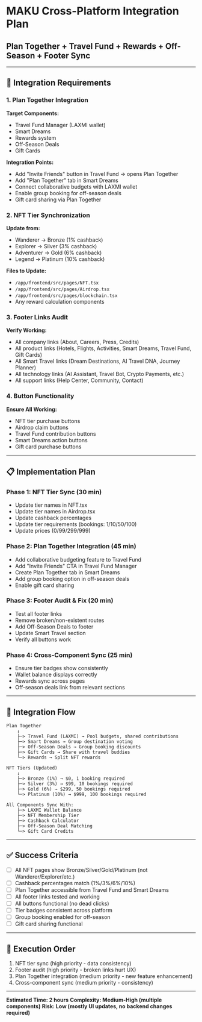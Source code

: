 # MAKU Cross-Platform Integration Plan
## Plan Together + Travel Fund + Rewards + Off-Season + Footer Sync

---

## 🎯 Integration Requirements

### 1. **Plan Together Integration**
**Target Components:**
- Travel Fund Manager (LAXMI wallet)
- Smart Dreams
- Rewards system
- Off-Season Deals
- Gift Cards

**Integration Points:**
- Add "Invite Friends" button in Travel Fund → opens Plan Together
- Add "Plan Together" tab in Smart Dreams
- Connect collaborative budgets with LAXMI wallet
- Enable group booking for off-season deals
- Gift card sharing via Plan Together

### 2. **NFT Tier Synchronization**
**Update from:**
- Wanderer → Bronze (1% cashback)
- Explorer → Silver (3% cashback)
- Adventurer → Gold (6% cashback)
- Legend → Platinum (10% cashback)

**Files to Update:**
- `/app/frontend/src/pages/NFT.tsx`
- `/app/frontend/src/pages/Airdrop.tsx`
- `/app/frontend/src/pages/blockchain.tsx`
- Any reward calculation components

### 3. **Footer Links Audit**
**Verify Working:**
- All company links (About, Careers, Press, Credits)
- All product links (Hotels, Flights, Activities, Smart Dreams, Travel Fund, Gift Cards)
- All Smart Travel links (Dream Destinations, AI Travel DNA, Journey Planner)
- All technology links (AI Assistant, Travel Bot, Crypto Payments, etc.)
- All support links (Help Center, Community, Contact)

### 4. **Button Functionality**
**Ensure All Working:**
- NFT tier purchase buttons
- Airdrop claim buttons
- Travel Fund contribution buttons
- Smart Dreams action buttons
- Gift card purchase buttons

---

## 📋 Implementation Plan

### **Phase 1: NFT Tier Sync (30 min)**
- Update tier names in NFT.tsx
- Update tier names in Airdrop.tsx
- Update cashback percentages
- Update tier requirements (bookings: 1/10/50/100)
- Update prices ($0/$99/$299/$999)

### **Phase 2: Plan Together Integration (45 min)**
- Add collaborative budgeting feature to Travel Fund
- Add "Invite Friends" CTA in Travel Fund Manager
- Create Plan Together tab in Smart Dreams
- Add group booking option in off-season deals
- Enable gift card sharing

### **Phase 3: Footer Audit & Fix (20 min)**
- Test all footer links
- Remove broken/non-existent routes
- Add Off-Season Deals to footer
- Update Smart Travel section
- Verify all buttons work

### **Phase 4: Cross-Component Sync (25 min)**
- Ensure tier badges show consistently
- Wallet balance displays correctly
- Rewards sync across pages
- Off-season deals link from relevant sections

---

## 🔄 Integration Flow

```
Plan Together
    ↓
    ├─> Travel Fund (LAXMI) → Pool budgets, shared contributions
    ├─> Smart Dreams → Group destination voting
    ├─> Off-Season Deals → Group booking discounts
    ├─> Gift Cards → Share with travel buddies
    └─> Rewards → Split NFT rewards

NFT Tiers (Updated)
    ↓
    ├─> Bronze (1%) → $0, 1 booking required
    ├─> Silver (3%) → $99, 10 bookings required
    ├─> Gold (6%) → $299, 50 bookings required
    └─> Platinum (10%) → $999, 100 bookings required

All Components Sync With:
    ├─> LAXMI Wallet Balance
    ├─> NFT Membership Tier
    ├─> Cashback Calculator
    ├─> Off-Season Deal Matching
    └─> Gift Card Credits
```

---

## ✅ Success Criteria

- [ ] All NFT pages show Bronze/Silver/Gold/Platinum (not Wanderer/Explorer/etc.)
- [ ] Cashback percentages match (1%/3%/6%/10%)
- [ ] Plan Together accessible from Travel Fund and Smart Dreams
- [ ] All footer links tested and working
- [ ] All buttons functional (no dead clicks)
- [ ] Tier badges consistent across platform
- [ ] Group booking enabled for off-season
- [ ] Gift card sharing functional

---

## 🚀 Execution Order

1. NFT tier sync (high priority - data consistency)
2. Footer audit (high priority - broken links hurt UX)
3. Plan Together integration (medium priority - new feature enhancement)
4. Cross-component sync (medium priority - consistency)

---

**Estimated Time: 2 hours**
**Complexity: Medium-High (multiple components)**
**Risk: Low (mostly UI updates, no backend changes required)**
